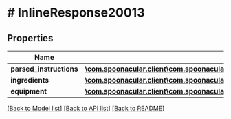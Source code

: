 # # InlineResponse20013

## Properties

Name | Type | Description | Notes
------------ | ------------- | ------------- | -------------
**parsed_instructions** | [**\com.spoonacular.client\com.spoonacular.client.model\InlineResponse20013ParsedInstructions[]**](InlineResponse20013ParsedInstructions.md) |  | 
**ingredients** | [**\com.spoonacular.client\com.spoonacular.client.model\InlineResponse20013Ingredients1[]**](InlineResponse20013Ingredients1.md) |  | 
**equipment** | [**\com.spoonacular.client\com.spoonacular.client.model\InlineResponse20013Ingredients1[]**](InlineResponse20013Ingredients1.md) |  | 

[[Back to Model list]](../../README.md#documentation-for-models) [[Back to API list]](../../README.md#documentation-for-api-endpoints) [[Back to README]](../../README.md)


